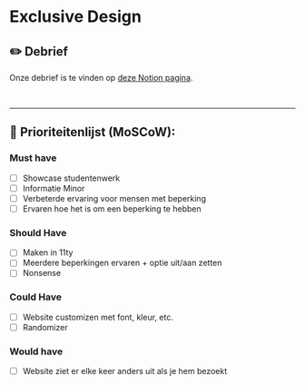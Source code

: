 # Exclusive Design
## :pencil2: Debrief

Onze debrief is te vinden op [deze Notion pagina](https://www.notion.so/lisaoude/Debrief-991ec9b658554cc7b65f7a474989638f).

</br>

---

## :crown: Prioriteitenlijst (MoSCoW):

### Must have
- [ ] Showcase studentenwerk
- [ ] Informatie Minor
- [ ] Verbeterde ervaring voor mensen met beperking
- [ ] Ervaren hoe het is om een beperking te hebben

### Should Have
- [ ] Maken in 11ty
- [ ] Meerdere beperkingen ervaren + optie uit/aan zetten
- [ ] Nonsense

### Could Have
- [ ] Website customizen met font, kleur, etc.
- [ ] Randomizer

### Would have
- [ ] Website ziet er elke keer anders uit als je hem bezoekt